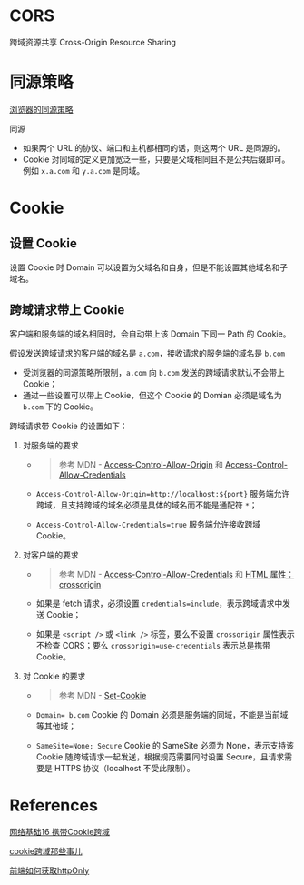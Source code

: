 # CORS

跨域资源共享 Cross-Origin Resource Sharing



# 同源策略

[浏览器的同源策略](https://developer.mozilla.org/zh-CN/docs/Web/Security/Same-origin_policy)

同源

+ 如果两个 URL 的协议、端口和主机都相同的话，则这两个 URL 是同源的。
+ Cookie 对同域的定义更加宽泛一些，只要是父域相同且不是公共后缀即可。例如 `x.a.com` 和 `y.a.com` 是同域。



# Cookie

## 设置 Cookie

设置 Cookie 时 Domain 可以设置为父域名和自身，但是不能设置其他域名和子域名。



## 跨域请求带上 Cookie

客户端和服务端的域名相同时，会自动带上该 Domain 下同一 Path 的 Cookie。

假设发送跨域请求的客户端的域名是 `a.com`，接收请求的服务端的域名是 `b.com`

+ 受浏览器的同源策略所限制，`a.com` 向 `b.com` 发送的跨域请求默认不会带上 Cookie；
+ 通过一些设置可以带上 Cookie，但这个 Cookie 的 Domian 必须是域名为 `b.com` 下的 Cookie。

跨域请求带 Cookie 的设置如下：

1. 对服务端的要求
   + > 参考 MDN - [Access-Control-Allow-Origin](https://developer.mozilla.org/zh-CN/docs/Web/HTTP/Headers/Access-Control-Allow-Origin) 和 [Access-Control-Allow-Credentials](https://developer.mozilla.org/zh-CN/docs/Web/HTTP/Headers/Access-Control-Allow-Credentials) 

   + `Access-Control-Allow-Origin=http://localhost:${port}` 服务端允许跨域，且支持跨域的域名必须是具体的域名而不能是通配符 `*`；

   + `Access-Control-Allow-Credentials=true` 服务端允许接收跨域 Cookie。

2. 对客户端的要求

   + > 参考 MDN - [Access-Control-Allow-Credentials](https://developer.mozilla.org/zh-CN/docs/Web/HTTP/Headers/Access-Control-Allow-Credentials) 和 [HTML 属性：crossorigin](https://developer.mozilla.org/zh-CN/docs/Web/HTML/Attributes/crossorigin) 

   + 如果是 fetch 请求，必须设置 `credentials=include`，表示跨域请求中发送 Cookie；

   + 如果是 `<script />` 或 `<link />` 标签，要么不设置 `crossorigin` 属性表示不检查 CORS；要么 `crossorigin=use-credentials` 表示总是携带 Cookie。

3. 对 Cookie 的要求

   + > 参考 MDN - [Set-Cookie](https://developer.mozilla.org/zh-CN/docs/Web/HTTP/Headers/Set-Cookie) 

   + `Domain= b.com` Cookie 的 Domain 必须是服务端的同域，不能是当前域等其他域；

   + `SameSite=None; Secure` Cookie 的 SameSite 必须为 None，表示支持该 Cookie 随跨域请求一起发送，根据规范需要同时设置 Secure，且请求需要是 HTTPS 协议（localhost 不受此限制）。



# References

[网络基础16 携带Cookie跨域](https://duola8789.github.io/2018/01/06/01%20%E5%89%8D%E7%AB%AF%E7%AC%94%E8%AE%B0/08%20%E7%BD%91%E7%BB%9C%E5%9F%BA%E7%A1%80/%E7%BD%91%E7%BB%9C%E5%9F%BA%E7%A1%8016%20%E6%90%BA%E5%B8%A6Cookie%E8%B7%A8%E5%9F%9F/) 

[cookie跨域那些事儿](https://www.cnblogs.com/imgss/p/cors.html) 

[前端如何获取httpOnly](https://docs.pingcode.com/baike/2194419) 
